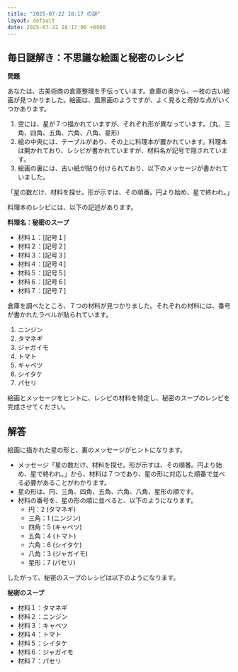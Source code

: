```yaml
---
title: "2025-07-22 18:17 の謎"
layout: default
date: 2025-07-22 18:17:00 +0900
---
```

## 毎日謎解き：不思議な絵画と秘密のレシピ

**問題**

あなたは、古美術商の倉庫整理を手伝っています。倉庫の奥から、一枚の古い絵画が見つかりました。絵画は、風景画のようですが、よく見ると奇妙な点がいくつかあります。

1.  空には、星が７つ描かれていますが、それぞれ形が異なっています。（丸、三角、四角、五角、六角、八角、星形）
2.  絵の中央には、テーブルがあり、その上に料理本が置かれています。料理本は開かれており、レシピが書かれていますが、材料名が記号で隠されています。
3.  絵画の裏には、古い紙が貼り付けられており、以下のメッセージが書かれていました。

「星の数だけ、材料を探せ。形が示すは、その順番。円より始め、星で終われ。」

料理本のレシピには、以下の記述があります。

**料理名：秘密のスープ**

*   材料１：[記号１]
*   材料２：[記号２]
*   材料３：[記号３]
*   材料４：[記号４]
*   材料５：[記号５]
*   材料６：[記号６]
*   材料７：[記号７]

倉庫を調べたところ、７つの材料が見つかりました。それぞれの材料には、番号が書かれたラベルが貼られています。

1.  ニンジン
2.  タマネギ
3.  ジャガイモ
4.  トマト
5.  キャベツ
6.  シイタケ
7.  パセリ

絵画とメッセージをヒントに、レシピの材料を特定し、秘密のスープのレシピを完成させてください。

## 解答

絵画に描かれた星の形と、裏のメッセージがヒントになります。

*   メッセージ「星の数だけ、材料を探せ。形が示すは、その順番。円より始め、星で終われ。」から、材料は７つであり、星の形に対応した順番で並べる必要があることがわかります。
*   星の形は、円、三角、四角、五角、六角、八角、星形の順です。
*   材料の番号を、星の形の順に並べると、以下のようになります。
    *   円：2 (タマネギ)
    *   三角：1 (ニンジン)
    *   四角：5 (キャベツ)
    *   五角：4 (トマト)
    *   六角：6 (シイタケ)
    *   八角：3 (ジャガイモ)
    *   星形：7 (パセリ)

したがって、秘密のスープのレシピは以下のようになります。

**秘密のスープ**

*   材料１：タマネギ
*   材料２：ニンジン
*   材料３：キャベツ
*   材料４：トマト
*   材料５：シイタケ
*   材料６：ジャガイモ
*   材料７：パセリ
